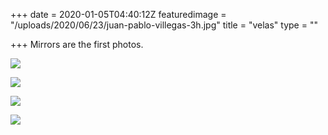 +++
date = 2020-01-05T04:40:12Z
featuredimage = "/uploads/2020/06/23/juan-pablo-villegas-3h.jpg"
title = "velas"
type = ""

+++
Mirrors are the first photos.

![](/uploads/2020/06/23/juan-pablo-villegas-3h.jpg)

![](/uploads/2020/06/23/juan-pablo-villegas-3i.jpg)

![](/uploads/2020/06/23/juan-pablo-villegas-3b.jpg)

![](/uploads/2020/06/23/juan-pablo-villegas-3d.jpg)